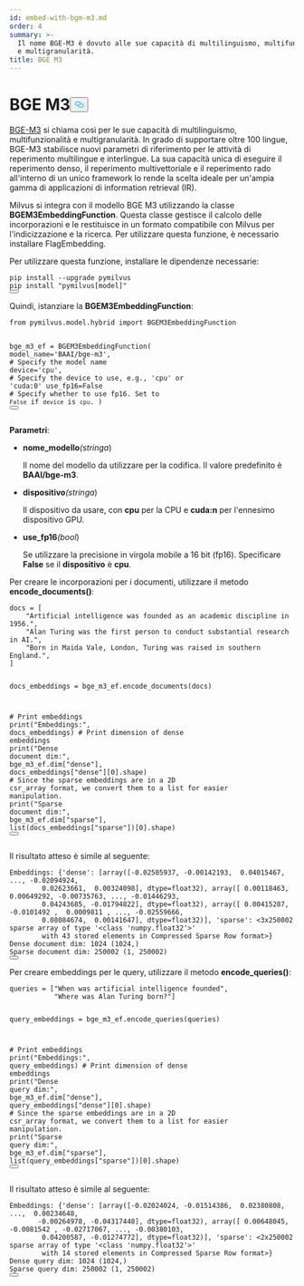 ```yaml
---
id: embed-with-bgm-m3.md
order: 4
summary: >-
  Il nome BGE-M3 è dovuto alle sue capacità di multilinguismo, multifunzionalità
  e multigranularità.
title: BGE M3
---
```

<h1 id="BGE-M3" class="common-anchor-header">BGE M3<button data-href="#BGE-M3" class="anchor-icon" translate="no">
      <svg translate="no"
        aria-hidden="true"
        focusable="false"
        height="20"
        version="1.1"
        viewBox="0 0 16 16"
        width="16"
      >
        <path
          fill="#0092E4"
          fill-rule="evenodd"
          d="M4 9h1v1H4c-1.5 0-3-1.69-3-3.5S2.55 3 4 3h4c1.45 0 3 1.69 3 3.5 0 1.41-.91 2.72-2 3.25V8.59c.58-.45 1-1.27 1-2.09C10 5.22 8.98 4 8 4H4c-.98 0-2 1.22-2 2.5S3 9 4 9zm9-3h-1v1h1c1 0 2 1.22 2 2.5S13.98 12 13 12H9c-.98 0-2-1.22-2-2.5 0-.83.42-1.64 1-2.09V6.25c-1.09.53-2 1.84-2 3.25C6 11.31 7.55 13 9 13h4c1.45 0 3-1.69 3-3.5S14.5 6 13 6z"
        ></path>
      </svg>
    </button></h1><p><a href="https://arxiv.org/abs/2402.03216">BGE-M3</a> si chiama così per le sue capacità di multilinguismo, multifunzionalità e multigranularità. In grado di supportare oltre 100 lingue, BGE-M3 stabilisce nuovi parametri di riferimento per le attività di reperimento multilingue e interlingue. La sua capacità unica di eseguire il reperimento denso, il reperimento multivettoriale e il reperimento rado all'interno di un unico framework lo rende la scelta ideale per un'ampia gamma di applicazioni di information retrieval (IR).</p>
<p>Milvus si integra con il modello BGE M3 utilizzando la classe <strong>BGEM3EmbeddingFunction</strong>. Questa classe gestisce il calcolo delle incorporazioni e le restituisce in un formato compatibile con Milvus per l'indicizzazione e la ricerca. Per utilizzare questa funzione, è necessario installare FlagEmbedding.</p>
<p>Per utilizzare questa funzione, installare le dipendenze necessarie:</p>
<pre><code translate="no" class="language-bash">pip install --upgrade pymilvus
pip install <span class="hljs-string">&quot;pymilvus[model]&quot;</span>
<button class="copy-code-btn"></button></code></pre>
<p>Quindi, istanziare la <strong>BGEM3EmbeddingFunction</strong>:</p>
<pre><code translate="no" class="language-python"><span class="hljs-keyword">from</span> pymilvus.model.hybrid <span class="hljs-keyword">import</span> BGEM3EmbeddingFunction

bge_m3_ef = BGEM3EmbeddingFunction(
    model_name=<span class="hljs-string">&#x27;BAAI/bge-m3&#x27;</span>, <span class="hljs-comment"># Specify the model name</span>
    device=<span class="hljs-string">&#x27;cpu&#x27;</span>, <span class="hljs-comment"># Specify the device to use, e.g., &#x27;cpu&#x27; or &#x27;cuda:0&#x27;</span>
    use_fp16=<span class="hljs-literal">False</span> <span class="hljs-comment"># Specify whether to use fp16. Set to `False` if `device` is `cpu`.</span>
)
<button class="copy-code-btn"></button></code></pre>
<p><strong>Parametri</strong>:</p>
<ul>
<li><p><strong>nome_modello</strong><em>(stringa</em>)</p>
<p>Il nome del modello da utilizzare per la codifica. Il valore predefinito è <strong>BAAI/bge-m3</strong>.</p></li>
<li><p><strong>dispositivo</strong><em>(stringa</em>)</p>
<p>Il dispositivo da usare, con <strong>cpu</strong> per la CPU e <strong>cuda:n</strong> per l'ennesimo dispositivo GPU.</p></li>
<li><p><strong>use_fp16</strong><em>(bool</em>)</p>
<p>Se utilizzare la precisione in virgola mobile a 16 bit (fp16). Specificare <strong>False</strong> se il <strong>dispositivo</strong> è <strong>cpu</strong>.</p></li>
</ul>
<p>Per creare le incorporazioni per i documenti, utilizzare il metodo <strong>encode_documents()</strong>:</p>
<pre><code translate="no" class="language-python">docs = [
    <span class="hljs-string">&quot;Artificial intelligence was founded as an academic discipline in 1956.&quot;</span>,
    <span class="hljs-string">&quot;Alan Turing was the first person to conduct substantial research in AI.&quot;</span>,
    <span class="hljs-string">&quot;Born in Maida Vale, London, Turing was raised in southern England.&quot;</span>,
]

docs_embeddings = bge_m3_ef.encode_documents(docs)

<span class="hljs-comment"># Print embeddings</span>
<span class="hljs-built_in">print</span>(<span class="hljs-string">&quot;Embeddings:&quot;</span>, docs_embeddings)
<span class="hljs-comment"># Print dimension of dense embeddings</span>
<span class="hljs-built_in">print</span>(<span class="hljs-string">&quot;Dense document dim:&quot;</span>, bge_m3_ef.dim[<span class="hljs-string">&quot;dense&quot;</span>], docs_embeddings[<span class="hljs-string">&quot;dense&quot;</span>][<span class="hljs-number">0</span>].shape)
<span class="hljs-comment"># Since the sparse embeddings are in a 2D csr_array format, we convert them to a list for easier manipulation.</span>
<span class="hljs-built_in">print</span>(<span class="hljs-string">&quot;Sparse document dim:&quot;</span>, bge_m3_ef.dim[<span class="hljs-string">&quot;sparse&quot;</span>], <span class="hljs-built_in">list</span>(docs_embeddings[<span class="hljs-string">&quot;sparse&quot;</span>])[<span class="hljs-number">0</span>].shape)
<button class="copy-code-btn"></button></code></pre>
<p>Il risultato atteso è simile al seguente:</p>
<pre><code translate="no" class="language-python">Embeddings: {<span class="hljs-string">&#x27;dense&#x27;</span>: [array([<span class="hljs-number">-0.02505937</span>, <span class="hljs-number">-0.00142193</span>,  <span class="hljs-number">0.04015467</span>, ..., <span class="hljs-number">-0.02094924</span>,
        <span class="hljs-number">0.02623661</span>,  <span class="hljs-number">0.00324098</span>], dtype=<span class="hljs-type">float32</span>), array([ <span class="hljs-number">0.00118463</span>,  <span class="hljs-number">0.00649292</span>, <span class="hljs-number">-0.00735763</span>, ..., <span class="hljs-number">-0.01446293</span>,
        <span class="hljs-number">0.04243685</span>, <span class="hljs-number">-0.01794822</span>], dtype=<span class="hljs-type">float32</span>), array([ <span class="hljs-number">0.00415287</span>, <span class="hljs-number">-0.0101492</span> ,  <span class="hljs-number">0.0009811</span> , ..., <span class="hljs-number">-0.02559666</span>,
        <span class="hljs-number">0.08084674</span>,  <span class="hljs-number">0.00141647</span>], dtype=<span class="hljs-type">float32</span>)], <span class="hljs-string">&#x27;sparse&#x27;</span>: &lt;<span class="hljs-number">3</span>x250002 sparse array of <span class="hljs-keyword">type</span> <span class="hljs-string">&#x27;&lt;class &#x27;</span>numpy.<span class="hljs-type">float32</span><span class="hljs-string">&#x27;&gt;&#x27;</span>
        with <span class="hljs-number">43</span> stored elements in Compressed Sparse Row format&gt;}
Dense document dim: <span class="hljs-number">1024</span> (<span class="hljs-number">1024</span>,)
Sparse document dim: <span class="hljs-number">250002</span> (<span class="hljs-number">1</span>, <span class="hljs-number">250002</span>)
<button class="copy-code-btn"></button></code></pre>
<p>Per creare embeddings per le query, utilizzare il metodo <strong>encode_queries()</strong>:</p>
<pre><code translate="no" class="language-python">queries = [<span class="hljs-string">&quot;When was artificial intelligence founded&quot;</span>, 
           <span class="hljs-string">&quot;Where was Alan Turing born?&quot;</span>]

query_embeddings = bge_m3_ef.encode_queries(queries)

<span class="hljs-comment"># Print embeddings</span>
<span class="hljs-built_in">print</span>(<span class="hljs-string">&quot;Embeddings:&quot;</span>, query_embeddings)
<span class="hljs-comment"># Print dimension of dense embeddings</span>
<span class="hljs-built_in">print</span>(<span class="hljs-string">&quot;Dense query dim:&quot;</span>, bge_m3_ef.dim[<span class="hljs-string">&quot;dense&quot;</span>], query_embeddings[<span class="hljs-string">&quot;dense&quot;</span>][<span class="hljs-number">0</span>].shape)
<span class="hljs-comment"># Since the sparse embeddings are in a 2D csr_array format, we convert them to a list for easier manipulation.</span>
<span class="hljs-built_in">print</span>(<span class="hljs-string">&quot;Sparse query dim:&quot;</span>, bge_m3_ef.dim[<span class="hljs-string">&quot;sparse&quot;</span>], <span class="hljs-built_in">list</span>(query_embeddings[<span class="hljs-string">&quot;sparse&quot;</span>])[<span class="hljs-number">0</span>].shape)
<button class="copy-code-btn"></button></code></pre>
<p>Il risultato atteso è simile al seguente:</p>
<pre><code translate="no" class="language-python">Embeddings: {<span class="hljs-string">&#x27;dense&#x27;</span>: [array([<span class="hljs-number">-0.02024024</span>, <span class="hljs-number">-0.01514386</span>,  <span class="hljs-number">0.02380808</span>, ...,  <span class="hljs-number">0.00234648</span>,
       <span class="hljs-number">-0.00264978</span>, <span class="hljs-number">-0.04317448</span>], dtype=<span class="hljs-type">float32</span>), array([ <span class="hljs-number">0.00648045</span>, <span class="hljs-number">-0.0081542</span> , <span class="hljs-number">-0.02717067</span>, ..., <span class="hljs-number">-0.00380103</span>,
        <span class="hljs-number">0.04200587</span>, <span class="hljs-number">-0.01274772</span>], dtype=<span class="hljs-type">float32</span>)], <span class="hljs-string">&#x27;sparse&#x27;</span>: &lt;<span class="hljs-number">2</span>x250002 sparse array of <span class="hljs-keyword">type</span> <span class="hljs-string">&#x27;&lt;class &#x27;</span>numpy.<span class="hljs-type">float32</span><span class="hljs-string">&#x27;&gt;&#x27;</span>
        with <span class="hljs-number">14</span> stored elements in Compressed Sparse Row format&gt;}
Dense query dim: <span class="hljs-number">1024</span> (<span class="hljs-number">1024</span>,)
Sparse query dim: <span class="hljs-number">250002</span> (<span class="hljs-number">1</span>, <span class="hljs-number">250002</span>)
<button class="copy-code-btn"></button></code></pre>
